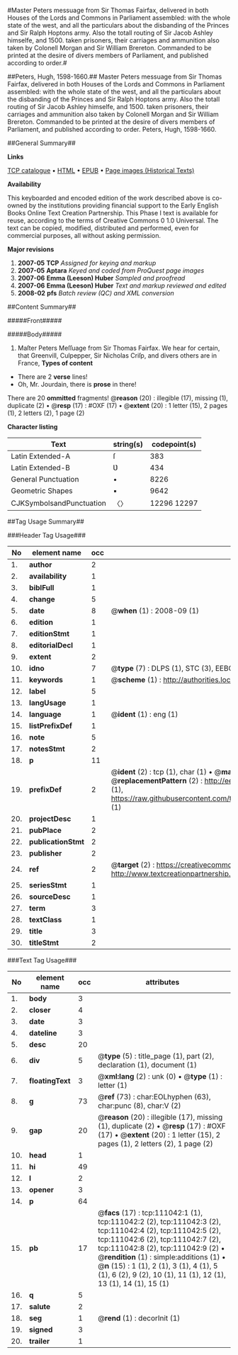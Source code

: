 #Master Peters messuage from Sir Thomas Fairfax, delivered in both Houses of the Lords and Commons in Parliament assembled: with the whole state of the west, and all the particulars about the disbanding of the Princes and Sir Ralph Hoptons army. Also the totall routing of Sir Jacob Ashley himselfe, and 1500. taken prisoners, their carriages and ammunition also taken by Colonell Morgan and Sir William Brereton. Commanded to be printed at the desire of divers members of Parliament, and published according to order.#

##Peters, Hugh, 1598-1660.##
Master Peters messuage from Sir Thomas Fairfax, delivered in both Houses of the Lords and Commons in Parliament assembled: with the whole state of the west, and all the particulars about the disbanding of the Princes and Sir Ralph Hoptons army. Also the totall routing of Sir Jacob Ashley himselfe, and 1500. taken prisoners, their carriages and ammunition also taken by Colonell Morgan and Sir William Brereton. Commanded to be printed at the desire of divers members of Parliament, and published according to order.
Peters, Hugh, 1598-1660.

##General Summary##

**Links**

[TCP catalogue](http://www.ota.ox.ac.uk/tcp/)  • 
[HTML](http://tei.it.ox.ac.uk/tcp/Texts-HTML/free/A90/A90542.html)  • 
[EPUB](http://tei.it.ox.ac.uk/tcp/Texts-EPUB/free/A90/A90542.epub) • 
[Page images (Historical Texts)](https://data.historicaltexts.jisc.ac.uk/view?pubId=eebo-99858981e&pageId=eebo-99858981e-111042-1)

**Availability**

This keyboarded and encoded edition of the
	       work described above is co-owned by the institutions
	       providing financial support to the Early English Books
	       Online Text Creation Partnership. This Phase I text is
	       available for reuse, according to the terms of Creative
	       Commons 0 1.0 Universal. The text can be copied,
	       modified, distributed and performed, even for
	       commercial purposes, all without asking permission.

**Major revisions**

1. __2007-05__ __TCP__ *Assigned for keying and markup*
1. __2007-05__ __Aptara__ *Keyed and coded from ProQuest page images*
1. __2007-06__ __Emma (Leeson) Huber__ *Sampled and proofread*
1. __2007-06__ __Emma (Leeson) Huber__ *Text and markup reviewed and edited*
1. __2008-02__ __pfs__ *Batch review (QC) and XML conversion*

##Content Summary##

#####Front#####

#####Body#####

1. Maſter Peters Meſſuage from Sir
Thomas Fairfax.
We hear for certain, that Greenvill, Culpepper, Sir Nicholas
Criſp, and divers others are in France,
**Types of content**

  * There are 2 **verse** lines!
  * Oh, Mr. Jourdain, there is **prose** in there!

There are 20 **ommitted** fragments! 
 @__reason__ (20) : illegible (17), missing (1), duplicate (2)  •  @__resp__ (17) : #OXF (17)  •  @__extent__ (20) : 1 letter (15), 2 pages (1), 2 letters (2), 1 page (2)

**Character listing**


|Text|string(s)|codepoint(s)|
|---|---|---|
|Latin Extended-A|ſ|383|
|Latin Extended-B|Ʋ|434|
|General Punctuation|•|8226|
|Geometric Shapes|▪|9642|
|CJKSymbolsandPunctuation|〈〉|12296 12297|

##Tag Usage Summary##

###Header Tag Usage###

|No|element name|occ|attributes|
|---|---|---|---|
|1.|__author__|2||
|2.|__availability__|1||
|3.|__biblFull__|1||
|4.|__change__|5||
|5.|__date__|8| @__when__ (1) : 2008-09 (1)|
|6.|__edition__|1||
|7.|__editionStmt__|1||
|8.|__editorialDecl__|1||
|9.|__extent__|2||
|10.|__idno__|7| @__type__ (7) : DLPS (1), STC (3), EEBO-CITATION (1), PROQUEST (1), VID (1)|
|11.|__keywords__|1| @__scheme__ (1) : http://authorities.loc.gov/ (1)|
|12.|__label__|5||
|13.|__langUsage__|1||
|14.|__language__|1| @__ident__ (1) : eng (1)|
|15.|__listPrefixDef__|1||
|16.|__note__|5||
|17.|__notesStmt__|2||
|18.|__p__|11||
|19.|__prefixDef__|2| @__ident__ (2) : tcp (1), char (1)  •  @__matchPattern__ (2) : ([0-9\-]+):([0-9IVX]+) (1), (.+) (1)  •  @__replacementPattern__ (2) : http://eebo.chadwyck.com/downloadtiff?vid=$1&page=$2 (1), https://raw.githubusercontent.com/textcreationpartnership/Texts/master/tcpchars.xml#$1 (1)|
|20.|__projectDesc__|1||
|21.|__pubPlace__|2||
|22.|__publicationStmt__|2||
|23.|__publisher__|2||
|24.|__ref__|2| @__target__ (2) : https://creativecommons.org/publicdomain/zero/1.0/ (1), http://www.textcreationpartnership.org/docs/. (1)|
|25.|__seriesStmt__|1||
|26.|__sourceDesc__|1||
|27.|__term__|3||
|28.|__textClass__|1||
|29.|__title__|3||
|30.|__titleStmt__|2||


###Text Tag Usage###

|No|element name|occ|attributes|
|---|---|---|---|
|1.|__body__|3||
|2.|__closer__|4||
|3.|__date__|3||
|4.|__dateline__|3||
|5.|__desc__|20||
|6.|__div__|5| @__type__ (5) : title_page (1), part (2), declaration (1), document (1)|
|7.|__floatingText__|3| @__xml:lang__ (2) : unk (0)  •  @__type__ (1) : letter (1)|
|8.|__g__|73| @__ref__ (73) : char:EOLhyphen (63), char:punc (8), char:V (2)|
|9.|__gap__|20| @__reason__ (20) : illegible (17), missing (1), duplicate (2)  •  @__resp__ (17) : #OXF (17)  •  @__extent__ (20) : 1 letter (15), 2 pages (1), 2 letters (2), 1 page (2)|
|10.|__head__|1||
|11.|__hi__|49||
|12.|__l__|2||
|13.|__opener__|3||
|14.|__p__|64||
|15.|__pb__|17| @__facs__ (17) : tcp:111042:1 (1), tcp:111042:2 (2), tcp:111042:3 (2), tcp:111042:4 (2), tcp:111042:5 (2), tcp:111042:6 (2), tcp:111042:7 (2), tcp:111042:8 (2), tcp:111042:9 (2)  •  @__rendition__ (1) : simple:additions (1)  •  @__n__ (15) : 1 (1), 2 (1), 3 (1), 4 (1), 5 (1), 6 (2), 9 (2), 10 (1), 11 (1), 12 (1), 13 (1), 14 (1), 15 (1)|
|16.|__q__|5||
|17.|__salute__|2||
|18.|__seg__|1| @__rend__ (1) : decorInit (1)|
|19.|__signed__|3||
|20.|__trailer__|1||
